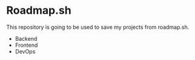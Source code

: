 # Roadmap.sh

This repository is going to be used to save my projects from roadmap.sh.

- Backend
- Frontend
- DevOps